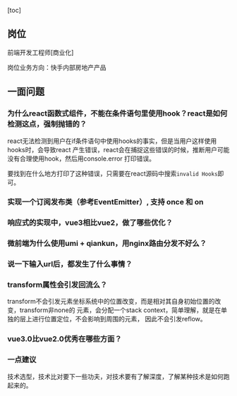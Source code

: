 [toc]

## 岗位
前端开发工程师[商业化]

岗位业务方向：快手内部房地产产品

## 一面问题
### 为什么react函数式组件，不能在条件语句里使用hook？react是如何检测这点，强制抛错的？
react无法检测到用户在if条件语句中使用hooks的事实，但是当用户这样使用hooks时，会导致react
产生错误，react会在捕捉这些错误的时候，推断用户可能没有合理使用hook，然后用console.error 
打印错误。

要找到在什么地方打印了这种错误，只需要在react源码中搜索`invalid Hooks`即可。

### 实现一个订阅发布类（参考EventEmitter）, 支持 once 和 on 

### 响应式的实现中，vue3相比vue2，做了哪些优化？

### 微前端为什么使用umi + qiankun，用nginx路由分发不好么？

### 说一下输入url后，都发生了什么事情？

### transform属性会引发回流么？
transform不会引发元素坐标系统中的位置改变，而是相对其自身初始位置的改变，transform非none的
元素，会分配一个stack context，简单理解，就是在单独的层上进行位置定位，不会影响到周围的元素，
因此不会引发reflow。

### vue3.0比vue2.0优秀在哪些方面？

### 一点建议
技术选型，技术比对要下一些功夫，对技术要有了解深度，了解某种技术是如何跑起来的。